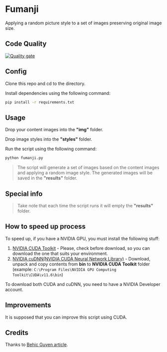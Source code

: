 # Fumanji

Applying a random picture style to a set of images preserving original image size.
## Code Quality

[![Quality gate](https://sonarqube.raskitoma.com/api/project_badges/quality_gate?project=fumanji&token=8f5b74a0a7e0d8c4ee52972856268fa27bb8d5ed)](https://sonarqube.raskitoma.com/dashboard?id=fumanji)
## Config

Clone this repo and cd to the directory.

Install dependencies using the following command:

```bash
pip install -r requirements.txt
```

## Usage

Drop your content images into the **"img"** folder.

Drop image styles into the **"styles"** folder.

Run the script using the following command:

```bash
python fumanji.py
```

> The script will generate a set of images based on the content images and applying a random image style.
> The generated images will be saved in the **"results"** folder.

## Special info

> Take note that each time the script runs it will empty the **"results"** folder.

## How to speed up process

To speed up, if you have a NVIDIA GPU, you must install the following stuff:

1. [NVIDIA CUDA Toolkit](https://developer.nvidia.com/cuda-downloads?target_os=Windows&target_arch=x86_64&target_version=11&target_type=exe_local) - Please, check before download, so you can download the one that suits your environment.
2. [NVIDIA cuDNN(NVIDIA CUDA Neural Network Library)](https://developer.nvidia.com/cudnn) - Download, unpack and copy contents from **bin** to **NVIDIA CUDA Toolkit** folder (example: `C:\Program Files\NVIDIA GPU Computing Toolkit\CUDA\v11.6\bin`)

To download both CUDA and cuDNN, you need to have a NVIDIA Developer account.

## Improvements

It is supposed that you can improve this script using CUDA.

## Credits

Thanks to [Behic Guven article](https://towardsdatascience.com/python-for-art-fast-neural-style-transfer-using-tensorflow-2-d5e7662061be).
